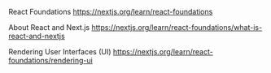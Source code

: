 React Foundations
https://nextjs.org/learn/react-foundations

About React and Next.js
https://nextjs.org/learn/react-foundations/what-is-react-and-nextjs


Rendering User Interfaces (UI)
https://nextjs.org/learn/react-foundations/rendering-ui